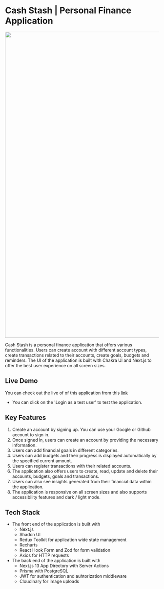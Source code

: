 <link rel="stylesheet" href="./markdown.css">

# Cash Stash | Personal Finance Application

<img src='https://res.cloudinary.com/dmwafn98h/image/upload/v1698497726/rafs6puj7vrr2zpw4n0p.jpg' width='1000'/>

Cash Stash is a personal finance application that offers various functionalities. Users can create account with different account types, create transactions related to their accounts, create goals, budgets and reminders. The UI of the application is built with Chakra UI and Next.js to offer the best user experience on all screen sizes.

## Live Demo

You can check out the live of of this application from this [link](https://cash-stash-v2.vercel.app)

- You can click on the 'Login as a test user' to test the application.
  
## Key Features

1. Create an account by signing up. You can use your Google or Github account to sign in.
1. Once signed in, users can create an account by providing the necessary information.
1. Users can add financial goals in different categories.
1. Users can add budgets and their progress is displayed automatically by the specified current amount.
1. Users can register transactions with their related accounts.
1. The application also offers users to create, read, update and delete their accounts, budgets, goals and transactions.
1. Users can also see insights generated from their financial data within the application.
1. The application is responsive on all screen sizes and also supports accessibility features and dark / light mode.

## Tech Stack

- The front end of the application is built with
  - Next.js
  - Shadcn UI
  - Redux Toolkit for application wide state management
  - Recharts
  - React Hook Form and Zod for form validation
  - Axios for HTTP requests
- The back end of the application is built with
  - Next.js 13 App Directory with Server Actions
  - Prisma with PostgreSQL
  - JWT for authentication and auhtorization middleware
  - Cloudinary for image uploads
